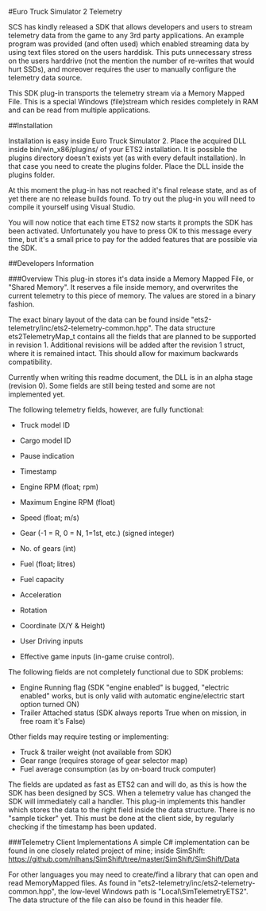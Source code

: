 #Euro Truck Simulator 2 Telemetry

SCS has kindly released a SDK that allows developers and users to stream telemetry data from the game to any 3rd party applications. An example program was provided (and often used) which enabled streaming data by using text files stored on the users harddisk. This puts unnecessary stress on the users harddrive (not the mention the number of re-writes that would hurt SSDs), and moreover requires the user to manually configure the telemetry data source.

This SDK plug-in transports the telemetry stream via a Memory Mapped File. This is a special Windows (file)stream which resides completely in RAM and can be read from multiple applications. 

##Installation

Installation is easy inside Euro Truck Simulator 2. Place the acquired DLL inside bin/win_x86/plugins/ of your ETS2 installation. It is possible the plugins directory doesn't exists yet (as with every default installation). In that case you need to create the plugins folder. Place the DLL inside the plugins folder. 

At this moment the plug-in has not reached it's final release state, and as of yet there are no release builds found. To try out the plug-in you will need to compile it yourself using Visual Studio. 

You will now notice that each time ETS2 now starts it prompts the SDK has been activated. Unfortunately you have to press OK to this message every time, but it's a small price to pay for the added features that are possible via the SDK. 

##Developers Information

###Overview
This plug-in stores it's data inside a Memory Mapped File, or "Shared Memory". It reserves a file inside memory, and overwrites the current telemetry to this piece of memory. The values are stored in a binary fashion.

The exact binary layout of the data can be found inside "ets2-telemetry/inc/ets2-telemetry-common.hpp". The data structure ets2TelemetryMap_t contains all the fields that are planned to be supported in revision 1. Additional revisions will be added after the revision 1 struct, where it is remained intact. This should allow for maximum backwards compatibility.

Currently when writing this readme document, the DLL is in an alpha stage (revision 0). Some fields are still being tested and some are not implemented yet. 

The following telemetry fields, however, are fully functional:

 * Truck model ID
 * Cargo model ID
 
 * Pause indication
 * Timestamp
 
 * Engine RPM (float; rpm)
 * Maximum Engine RPM (float)
 * Speed (float; m/s)
 * Gear (-1 = R, 0 = N, 1=1st, etc.) (signed integer)
 * No. of gears	(int)
 * Fuel (float; litres)
 * Fuel capacity
 
 * Acceleration
 * Rotation
 * Coordinate (X/Y & Height)
 
 * User Driving inputs
 * Effective game inputs (in-game cruise control).
 
The following fields are not completely functional due to SDK problems:

 * Engine Running flag (SDK "engine enabled" is bugged, "electric enabled" works, but is only valid with automatic engine/electric start option turned ON)
 * Trailer Attached status (SDK always reports True when on mission, in free roam it's False)
 
Other fields may require testing or implementing:
 
 * Truck & trailer weight (not available from SDK)
 * Gear range (requires storage of gear selector map)
 * Fuel average consumption (as by on-board truck computer)
 
The fields are updated as fast as ETS2 can and will do, as this is how the SDK has been designed by SCS. When a telemetry value has changed the SDK will immediately call a handler. This plug-in implements this handler which stores the data to the right field inside the data structure.
There is no "sample ticker" yet. This must be done at the client side, by regularly checking if the timestamp has been updated.

###Telemetry Client Implementations
A simple C# implementation can be found in one closely related project of mine; inside SimShift: https://github.com/nlhans/SimShift/tree/master/SimShift/SimShift/Data

For other languages you may need to create/find a library that can open and read MemoryMapped files. As found in "ets2-telemetry/inc/ets2-telemetry-common.hpp", the low-level Windows path is "Local\SimTelemetryETS2". The data structure of the file can also be found in this header file.
